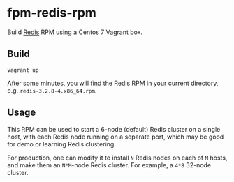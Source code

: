 # fpm-redis-rpm

Build [Redis](https://redis.io/) RPM using a Centos 7 Vagrant box.

## Build

    vagrant up

After some minutes, you will find the Redis RPM in your current directory, e.g. `redis-3.2.8-4.x86_64.rpm`.

## Usage

This RPM can be used to start a 6-node (default) Redis cluster on a single host, with each Redis node running on a separate port, which may be good for demo or learning Redis clustering.

For production, one can modify it to install `N` Redis nodes on each of `M` hosts, and make them an `N*M`-node Redis cluster. For example, a `4*8` 32-node cluster.
